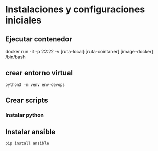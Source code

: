 # Instalaciones y configuraciones iniciales

## Ejecutar contenedor
docker run -it -p 22:22 -v [ruta-local]:[ruta-cointaner] [image-docker] /bin/bash

## crear entorno virtual
`python3 -m venv env-devops`

## Crear scripts
### Instalar python

## Instalar ansible
`pip install ansible`


